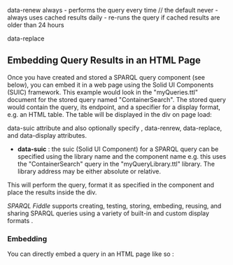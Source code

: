data-renew
  always - performs the query every time // the default
  never  - always uses cached results
  daily  - re-runs the query if cached results are older than 24 hours

data-replace
  <div data-suic="myQueryLibrary.ttl#ContainerSearch"
       data-replace="endpoint:https://solidos.solidcommunity.net/public/";
  ></div>

## Embedding Query Results in an HTML Page

Once you have created and stored a SPARQL query component (see below), you can embed it in a web page using the Solid UI Components (SUIC) framework.  This example would look in the "myQueries.ttl" document for the stored query named "ContainerSearch".  The stored query would contain the query, its endpoint, and a specifier for a display format, e.g. an HTML table.  The table will be displayed in the div on page load:

  <div data-suic="./myQueryLibrary.ttl#ContainerSearch"></div>

data-suic attribute and also optionally specify , data-renrew, data-replace, and data-display attributes.

* **data-suic** : the suic (Solid UI Component) for a SPARQL query can be specified using the library name and the component name e.g. this uses the "ContainerSearch" query in the "myQueryLibrary.ttl" library. The library address may be either absolute or relative.


This will perform the query, format it as specified in the component and place the results inside the div.


*SPARQL Fiddle* supports creating, testing, storing, embeding, reusing, and sharing SPARQL queries using a variety of built-in and custom display formats .

### Embedding 
You can directly embed a query in an HTML page like so :

  <div data-endpoint="https://solidproject.solidcommunity.net/public"
       data-template="ui:Table"
       data-query="PREFIX ldp: <http://www.w3.org/ns/ldp#>                                   
      PREFIX stat: <http://www.w3.org/ns/posix/stat#>                           
      SELECT ?File ?Size ?Mtime WHERE {                                         
          ?container ldp:contains ?File.                                        
          ?File stat:size ?Size; stat:mtime ?Mtime.                             
      }  

       
  ></div>
  